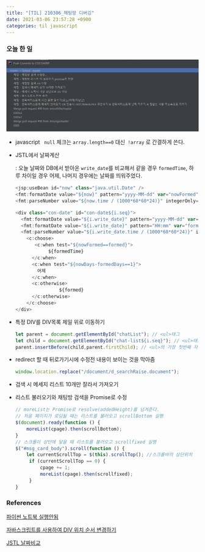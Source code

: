 ```yaml
---
title: "[TIL] 210306_채팅방 디버깅"
date: 2021-03-06 23:57:28 +0900
categories: til javascript
---
```


### 오늘 한 일

<img src="/img/image-20210306230621264.png">

- javascript ` null` 체크는 `array.length==0` 대신` !array` 로 간결하게 쓴다.

- JSTL에서 날짜계산

  : 오늘 날짜와 DB에서 받아온 `write_date`를 비교해서 같을 경우 `formedTime`, 하루 차이일 경우 어제, 나머지 경우에는 날짜를 띄워주었다.

  ```javascript
  <jsp:useBean id="now" class="java.util.Date" />
  <fmt:formatDate value="${now}" pattern="yyyy-MM-dd" var="nowFormed" />
  <fmt:parseNumber value="${now.time / (1000*60*60*24)}" integerOnly="true" var="nowDays" scope="request"/>
  ```

  ```javascript
  <div class="con-date" id="con-date${i.seq}">
  	<fmt:formatDate value="${i.write_date}" pattern="yyyy-MM-dd" var="formed"/>
  	<fmt:formatDate value="${i.write_date}" pattern="HH:mm" var="formedTime"/>
  	<fmt:parseNumber value="${i.write_date.time / (1000*60*60*24)}" integerOnly="true" 	var="formedDays" scope="request"/>
      <c:choose>
         <c:when test="${nowFormed==formed}">
              ${formedTime}
  		</c:when>
      	<c:when test="${nowDays-formedDays==1}">
          어제
      	</c:when>
      	<c:otherwise>
                  ${formed}
  		</c:otherwise>
      </c:choose>
  </div>
  ```

- 특정 DIV를 DIV목록 제일 위로 이동하기

    ```javascript
    let parent = document.getElementById("chatList"); // <ul>태그
    let child = document.getElementById("chat-list${i.seq}"); // <ul>태그 아래 특정 <li>
    parent.insertBefore(child,parent.firstChild); // <ul>의 가장 첫번째 자식으로 insert
    ```

- redirect 할 때 뒤로가기시에 수정전 내용이 보이는 것을 막아줌

    ```javascript
    window.location.replace("/document/d_searchRaise.document");
    ```

- 검색 시 메세지 리스트 10개만 잘라서 가져오기

- 리스트 불러오기와 채팅방 검색을 Promise로 수정

    ```javascript
    // moreList는 Promise로 resolve(addedHeight)를 넘겨준다.
    // 처음 페이지가 로딩될 때는 리스트를 불러오고 scrollBottom 실행
    $(document).ready(function () {
    	moreList(cpage).then(scrollBottom);
    }
    // 스크롤이 상단에 닿을 때 리스트를 불러오고 scrollfixed 실행
    $("#msg_card_body").scroll(function () {
        let currentScrollTop = $(this).scrollTop(); //스크롤바의 상단위치
         if (currentScrollTop == 0) {
             cpage += 1;
             moreList(cpage).then(scrollfixed);
         }
    }
    ```

    

### References

[파이썬 노트북 실행안됨](https://heybear.tistory.com/27)

[자바스크립트를 사용하여 DIV 위치 순서 변경하기](https://avada.tistory.com/1375)

[JSTL 날짜비교](https://m.blog.naver.com/PostView.nhn?blogId=weekamp&logNo=220919189342&proxyReferer=https:%2F%2Fwww.google.com%2F)